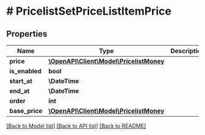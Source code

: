 # # PricelistSetPriceListItemPrice


## Properties 


Name | Type | Description | Notes
------------ | ------------- | ------------- | -------------
**price**| [**\OpenAPI\Client\Model\PricelistMoney**](PricelistMoney.md) |   | [optional]
**is_enabled**| **bool** |   | [optional]
**start_at**| **\DateTime** |   | [optional]
**end_at**| **\DateTime** |   | [optional]
**order**| **int** |   | [optional]
**base_price**| [**\OpenAPI\Client\Model\PricelistMoney**](PricelistMoney.md) |   | [optional]


[[Back to Model list]](../../README.md#models) [[Back to API list]](../../README.md#endpoints) [[Back to README]](../../README.md)

